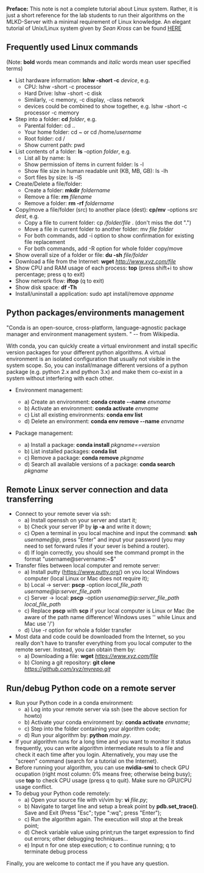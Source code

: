 **Preface:** This note is not a complete tutorial about Linux system. Rather, it is just a short reference for the lab students to run their algorithms on the MLKD-Server with a minimal requirement of Linux knowledge. An elegant tutorial of Unix/Linux system given by _Sean Kross_ can be found [HERE](https://github.com/hellotem/the-unix-workbench)

## Frequently used Linux commands
(Note: **bold** words mean commands and _italic_ words mean user specified terms)

 * List hardware information: **lshw -short -c** _device_, e.g.
   - CPU: lshw -short -c processor
   - Hard Drive: lshw -short -c disk
   - Similarly, -c memory, -c display, -class network
   - devices could be combined to show together, e.g. lshw -short -c processor -c memory
 * Step into a folder: **cd** _folder_, e.g.
   - Parental folder: cd ..
   - Your home folder: cd ~ or cd /home/_username_
   - Root folder: cd /
   - Show current path: pwd
 * List contents of a folder: **ls** -option _folder_, e.g.
   - List all by name: ls 
   - Show permission of items in current folder: ls -l
   - Show file size in human readable unit (KB, MB, GB): ls -lh
   - Sort files by size: ls -lS
 * Create/Delete a file/folder: 
   - Create a folder: **mkdir** _foldername_
   - Remove a file: **rm** _filename_
   - Remove a folder: **rm -rf** _foldername_
 * Copy/move a file/folder (src) to another place (dest): **cp/mv** -options _src dest_, e.g.
   - Copy a file to current folder: cp _/folder/file_ . (don't miss the dot ".")
   - Move a file in current folder to another folder: mv _file folder_
   - For both commands, add -i option to show confirmation for existing file replacement
   - For both commands, add -R option for whole folder copy/move
  * Show overall size of a folder or file: **du -sh** _file/folder_
  * Download a file from the Internet: **wget** _http://www.xyz.com/file_
  * Show CPU and RAM usage of each process: **top** (press shift+i to show percentage; press q to exit)
  * Show network flow: **iftop** (q to exit)
  * Show disk space: **df -Th**
  * Install/uninstall a application: sudo apt install/remove _appname_
  
## Python packages/environments management
"Conda is an open-source, cross-platform, language-agnostic package manager and environment management system. " -- from Wikipedia. 

With conda, you can quickly create a virtual environment and install specific version packages for your different python algorithms. A virtual environment is an isolated configuration that usually not visible in the system scope. So, you can install/manage different versions of a python package (e.g. python 2.x and python 3.x) and make them co-exist in a system without interfering with each other.

* Environment management:
  - a) Create an environment: **conda create --name** _envname_
  - b) Activate an environment: **conda activate** _envname_
  - c) List all existing environments: **conda env list**
  - d) Delete an environment: **conda env remove --name** _envname_

* Package management: 
  - a) Install a package: **conda install** _pkgname==version_
  - b) List installed packages: **conda list** 
  - c) Remove a package: **conda remove** _pkgname_
  - d) Search all available versions of a package: **conda search** _pkgname_
  

## Remote Linux server connection and data transferring
* Connect to your remote sever via ssh: 
  - a) Install openssh on your server and start it;
  - b) Check your server IP by **ip -a** and write it down;
  - c) Open a terminal in you local machine and input the command: **ssh** _username@ip_, press "Enter" and input your password (you may need to set forward rules if your sever is behind a router). 
  - d) If login correctly, you should see the command prompt in the format "username@servername:~$"
* Transfer files between local computer and remote server: 
  - a) Install putty (https://www.putty.org/) on you local Windows computer (local Linux or Mac does not require it); 
  - b) Local -> server: **pscp** -option _local_file_path username@ip:server_file_path_
  - c) Server -> local: **pscp** -option _usename@ip:server_file_path local_file_path_
  - c) Replace **pscp** with **scp** if your local computer is Linux or Mac (be aware of the path name difference! Windows uses '\' while Linux and Mac use '/')
  - d) Use -r option for whole a folder transfer
* Most data and code could be downloaded from the Internet, so you really don't have to transfer everything from you local computer to the remote server. Instead, you can obtain them by: 
  - a) Downloading a file: **wget** _https://www.xyz.com/file_ 
  - b) Cloning a git repository: **git clone** _https://github.com/xyz/myrepo.git_ 
  

## Run/debug Python code on a remote server
* Run your Python code in a conda environment: 
  - a) Log into your remote server via ssh (see the above section for howto)
  - b) Activate your conda environment by: **conda activate** _envname_; 
  - c) Step into the folder containing your algorithm code; 
  - d) Run your algorithm by: **python** _main.py_.
* If your algorithm runs for a long time and you want to monitor it status frequently, you can write algorithm intermediate resuls to a file and check it each time after you login. Alternatively, you may use the "screen" command (search for a tutorial on the Internet).
* Before running your algorithm, you can use **nvidia-smi** to check GPU ocupation (right most column: 0% means free; otherwise being busy); use **top** to check CPU usage (press q to quit). Make sure no GPU/CPU usage conflict.
* To debug your Python code remotely:
  - a) Open your source file with vi/vim by: **vi** _file.py_;
  - b) Navigate to target line and setup a break point by **pdb.set_trace()**. Save and Exit (Press "Esc"; type ":wq"; press "Enter");
  - c) Run the algorithm again. The execution will stop at the break point;
  - d) Check variable value using print;run the target expression to find out errors; other debugging techniques...
  - e) Input n for one step execution; c to continue running; q to terminate debug process
 
Finally, you are welcome to contact me if you have any question.

